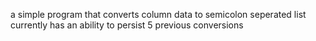 a simple program that converts column data to semicolon seperated list
currently has an ability to persist 5 previous conversions
